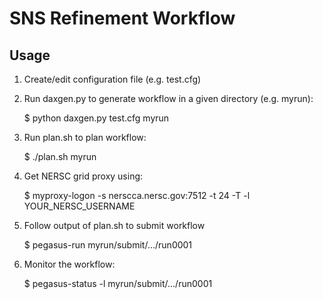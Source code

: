 SNS Refinement Workflow
=======================

Usage
-----
1. Create/edit configuration file (e.g. test.cfg)

2. Run daxgen.py to generate workflow in a given directory (e.g. myrun):

    $ python daxgen.py test.cfg myrun

3. Run plan.sh to plan workflow:

    $ ./plan.sh myrun

4. Get NERSC grid proxy using:

    $ myproxy-logon -s nerscca.nersc.gov:7512 -t 24 -T -l YOUR_NERSC_USERNAME

5. Follow output of plan.sh to submit workflow

    $ pegasus-run myrun/submit/.../run0001

6. Monitor the workflow:

    $ pegasus-status -l myrun/submit/.../run0001

